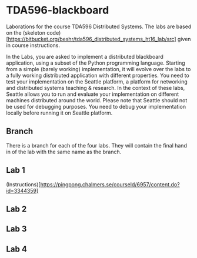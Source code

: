 # TDA596-blackboard

Laborations for the course TDA596 Distributed Systems. The labs are based on the (skeleton code)[https://bitbucket.org/beshr/tda596_distributed_systems_ht16_lab/src] given in course instructions. 

In the Labs, you are asked to implement a distributed blackboard application, using a subset of the Python programming language. Starting from a simple (barely working) implementation, it will evolve over the labs to a fully working distributed application with different properties. You need to test your implementation on the Seattle platform, a platform for networking and distributed systems teaching & research. In the context of these labs, Seattle allows you to run and evaluate your
implementation on different machines distributed around the world. Please note that Seattle should not be used for debugging purposes. You need to debug your implementation locally before running it on Seattle platform.

## Branch
There is a branch for each of the four labs. They will contain the final hand in of the lab with the same name as the branch.

## Lab 1
(Instructions)[https://pingpong.chalmers.se/courseId/6957/content.do?id=3344359]

## Lab 2

## Lab 3

## Lab 4

